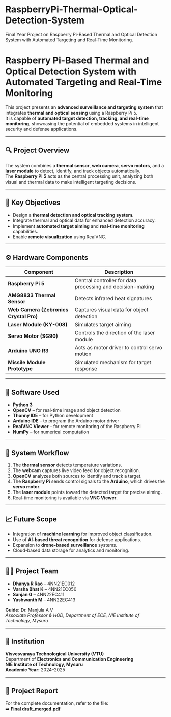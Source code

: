 # RaspberryPi-Thermal-Optical-Detection-System
Final Year Project on Raspberry Pi-Based Thermal and Optical Detection System with Automated Targeting and Real-Time Monitoring.
# Raspberry Pi-Based Thermal and Optical Detection System with Automated Targeting and Real-Time Monitoring

This project presents an **advanced surveillance and targeting system** that integrates **thermal and optical sensing** using a Raspberry Pi 5.  
It is capable of **automated target detection, tracking, and real-time monitoring**, showcasing the potential of embedded systems in intelligent security and defense applications.

---

## 🔍 Project Overview

The system combines a **thermal sensor**, **web camera**, **servo motors**, and a **laser module** to detect, identify, and track objects automatically.  
The **Raspberry Pi 5** acts as the central processing unit, analyzing both visual and thermal data to make intelligent targeting decisions.

---

## 🎯 Key Objectives

- Design a **thermal detection and optical tracking system**.
- Integrate thermal and optical data for enhanced detection accuracy.
- Implement **automated target aiming** and **real-time monitoring** capabilities.
- Enable **remote visualization** using RealVNC.

---

## ⚙️ Hardware Components

| Component | Description |
|------------|-------------|
| **Raspberry Pi 5** | Central controller for data processing and decision-making |
| **AMG8833 Thermal Sensor** | Detects infrared heat signatures |
| **Web Camera (Zebronics Crystal Pro)** | Captures visual data for object detection |
| **Laser Module (KY-008)** | Simulates target aiming |
| **Servo Motor (SG90)** | Controls the direction of the laser module |
| **Arduino UNO R3** | Acts as motor driver to control servo motion |
| **Missile Module Prototype** | Simulated mechanism for target response |

---

## 🧠 Software Used

- **Python 3**
- **OpenCV** – for real-time image and object detection
- **Thonny IDE** – for Python development
- **Arduino IDE** – to program the Arduino motor driver
- **RealVNC Viewer** – for remote monitoring of the Raspberry Pi
- **NumPy** – for numerical computation

---

## 🧩 System Workflow

1. The **thermal sensor** detects temperature variations.
2. The **webcam** captures live video feed for object recognition.
3. **OpenCV** analyzes both sources to identify and track a target.
4. The **Raspberry Pi** sends control signals to the **Arduino**, which drives the **servo motor**.
5. The **laser module** points toward the detected target for precise aiming.
6. Real-time monitoring is available via **VNC Viewer**.

---

## 📈 Future Scope

- Integration of **machine learning** for improved object classification.
- Use of **AI-based threat recognition** for defense applications.
- Expansion to **drone-based surveillance** systems.
- Cloud-based data storage for analytics and monitoring.

---

## 👩‍💻 Project Team

- **Dhanya R Rao** – 4NN21EC012  
- **Varsha Bhat K** – 4NN21EC050  
- **Sanjan G** – 4NN22EC411  
- **Yashwanth M** – 4NN22EC413  

**Guide:** Dr. Manjula A V  
_Associate Professor & HOD, Department of ECE, NIE Institute of Technology, Mysuru_

---

## 🏫 Institution

**Visvesvaraya Technological University (VTU)**  
Department of **Electronics and Communication Engineering**  
**NIE Institute of Technology, Mysuru**  
**Academic Year:** 2024–2025

---

## 📄 Project Report

For the complete documentation, refer to the file:  
➡️ **[Final draft_merged.pdf](./Final%20draft_merged.pdf)**
